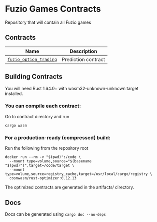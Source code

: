 # Fuzio Games Contracts

Repository that will contain all Fuzio games

## Contracts

| Name                                   | Description             |
| -------------------------------------- | ----------------------- |
| [`fuzio_option_trading`](contracts/fuzio_option_trading)   | Prediction contract |

## Building Contracts

You will need Rust 1.64.0+ with wasm32-unknown-unknown target installed.

### You can compile each contract:

Go to contract directory and run

```
cargo wasm
```

### For a production-ready (compressed) build:

Run the following from the repository root

```
docker run --rm -v "$(pwd)":/code \
  --mount type=volume,source="$(basename "$(pwd)")",target=/code/target \
  --mount type=volume,source=registry_cache,target=/usr/local/cargo/registry \
  cosmwasm/rust-optimizer:0.12.13
```

The optimized contracts are generated in the artifacts/ directory.

## Docs

Docs can be generated using `cargo doc --no-deps`
